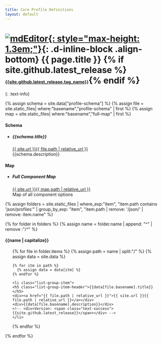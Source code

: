 ```yaml
---
title: Core Profile Definitions
layout: default
---
```


# [![mdEditor](https://www.mdeditor.org/img/mdEditor_logo.png){: style="max-height: 1.3em;"}](https://www.mdeditor.org){: .d-inline-block .align-bottom} {{ page.title }} {% if site.github.latest_release %}<a href="{{site.github.latest_release.html_url}}" style="font-size:.5em;" class="text-muted">{{site.github.latest_release.tag_name}}</a>{% endif %}

{: .text-info}

{% assign schema = site.data["profile-schema"] %}
{% assign file = site.static_files| where:"basename","profile-schema" | first %}
{% assign map = site.static_files| where:"basename","full-map" | first %}

<div class="row">
  <div class="col-sm">
    <div class="card mb-5 mt-5 border-info">
      <h4 class="card-header text-white bg-info">Schema</h4>
      <ul class="list-group list-group-flush">
        <li class="list-group-item">
        <h5 class="list-group-item-header">{{schema.title}}</h5>
        <div><a href="{{ file.path | relative_url }}">{{ site.url }}{{ file.path | relative_url }}</a></div>
        <div>{{schema.description}}</div>
        <!-- <div>Version: <span class="text-success">{{site.github.latest_release}}</span></div> -->
        </li>
      </ul>
    </div>
  </div>
  <div class="col-sm">
    <div class="card mb-5 mt-5 border-info">
      <h4 class="card-header text-white bg-info">Map</h4>
      <ul class="list-group list-group-flush">
        <li class="list-group-item">
        <h5 class="list-group-item-header">Full Component Map</h5>
        <div><a href="{{ map.path | relative_url }}">{{ site.url }}{{ map.path | relative_url }}</a></div>
        <div>Map of all component options</div>
        <!-- <div>Version: <span class="text-success">{{site.github.latest_release}}</span></div> -->
        </li>
      </ul>
    </div>
  </div>
</div>

{% assign folders = site.static_files | where_exp:"item", "item.path contains 'json/profiles'" | group_by_exp: "item",
"item.path | remove: '/json/' | remove: item.name" %}

{% for folder in folders %}
{% assign name = folder.name | append: "^" | remove :"/^" %}

<div class="card mt-3 mb-5">
  <h4 class="card-header text-info">{{name | capitalize}}</h4>
  <ul class="list-group list-group-flush">
  {% for file in folder.items %}
    {% assign path = name | split:"/" %}
    {% assign data = site.data %}

    {% for itm in path %}
      {% assign data = data[itm] %}
    {% endfor %}

    <li class="list-group-item">
    <h5 class="list-group-item-header">{{data[file.basename].title}}</h5>
    <div><a href="{{ file.path | relative_url }}">{{ site.url }}{{ file.path | relative_url }}</a></div>
    <div>{{data[file.basename].description}}</div>
    <!-- <div>Version: <span class="text-success">{{site.github.latest_release}}</span></div> -->
    </li>

{% endfor %}

  </ul>
</div>
{% endfor %}
